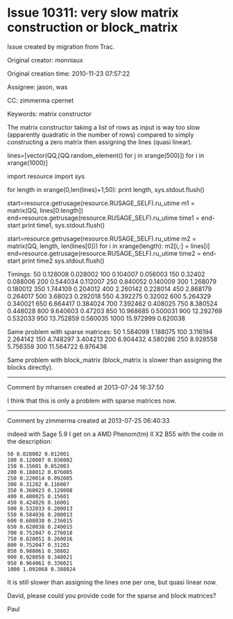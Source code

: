 # Issue 10311: very slow matrix construction or block_matrix

Issue created by migration from Trac.

Original creator: monniaux

Original creation time: 2010-11-23 07:57:22

Assignee: jason, was

CC:  zimmerma cpernet

Keywords: matrix constructor

The matrix constructor taking a list of rows as input is way too slow (apparently quadratic in the number of rows) compared to simply constructing a zero matrix then assigning the lines (quasi linear).

lines=[vector(QQ,[QQ.random_element() for j in xrange(500)]) for i in xrange(1000)]

import resource
import sys

for length in xrange(0,len(lines)+1,50):
  print length,
  sys.stdout.flush()

  start=resource.getrusage(resource.RUSAGE_SELF).ru_utime
  m1 = matrix(QQ, lines[0:length])
  end=resource.getrusage(resource.RUSAGE_SELF).ru_utime
  time1 = end-start
  print time1,
  sys.stdout.flush()

  start=resource.getrusage(resource.RUSAGE_SELF).ru_utime
  m2 = matrix(QQ, length, len(lines[0]))
  for i in xrange(length):
    m2[i,:] = lines[i]
  end=resource.getrusage(resource.RUSAGE_SELF).ru_utime
  time2 = end-start
  print time2
  sys.stdout.flush()

Timings:
50 0.128008 0.028002
100 0.104007 0.056003
150 0.32402 0.088006
200 0.544034 0.112007
250 0.840052 0.140009
300 1.268079 0.180012
350 1.744109 0.204012
400 2.260142 0.228014
450 2.868179 0.264017
500 3.68023 0.292018
550 4.392275 0.32002
600 5.264329 0.340021
650 6.664417 0.384024
700 7.392462 0.408025
750 8.380524 0.448028
800 9.640603 0.47203
850 10.968685 0.500031
900 12.292769 0.532033
950 13.752859 0.560035
1000 15.972999 0.620038

Same problem with sparse matrices:
50 1.584099 1.188075
100 3.116194 2.264142
150 4.748297 3.404213
200 6.904432 4.580286
250 8.928558 5.756359
300 11.564722 6.976436

Same problem with block_matrix (block_matrix is slower than assigning the blocks directly).


---

Comment by mhansen created at 2013-07-24 16:37:50

I think that this is only a problem with sparse matrices now.


---

Comment by zimmerma created at 2013-07-25 06:40:33

indeed with Sage 5.9 I get on a AMD Phenom(tm) II X2 B55 with the code in the description:

```
50 0.028002 0.012001
100 0.120007 0.036002
150 0.15601 0.052003
200 0.188012 0.076005
250 0.220014 0.092005
300 0.31202 0.116007
350 0.360023 0.128008
400 0.400025 0.15601
450 0.424026 0.16001
500 0.532033 0.200013
550 0.584036 0.200013
600 0.608038 0.236015
650 0.620038 0.240015
700 0.752047 0.276018
750 0.820051 0.260016
800 0.752047 0.31202
850 0.988061 0.30802
900 0.928058 0.348021
950 0.964061 0.336021
1000 1.092068 0.388024
```

It is still slower than assigning the lines one per one, but quasi linear now.

David, please could you provide code for the sparse and block matrices?

Paul
